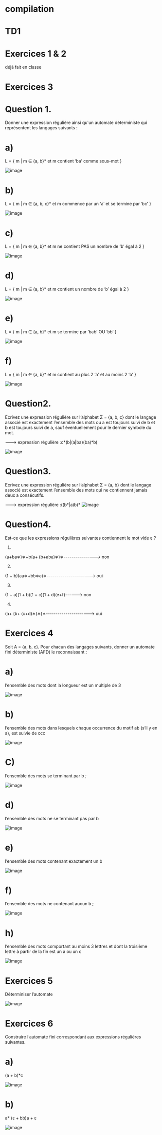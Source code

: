 # compilation
 # TD1
 #  Exercices 1 & 2
déjà fait en classe
#  Exercices 3 
#  Question 1.
Donner une expression régulière ainsi qu'un automate déterministe qui représentent les langages suivants :
# 
# a)
L = { m | m ∈ {a, b}* et m contient ‘ba’ comme sous-mot }

![image](https://user-images.githubusercontent.com/95535082/167314374-ba4979ef-aa25-4e74-a2bc-db7e85fd2d6d.png)
# 
# b)
L = { m | m ∈ {a, b, c}* et m commence par un ‘a’ et se termine par ‘bc’ }

![image](https://user-images.githubusercontent.com/95535082/167314327-4b5b229b-ca15-4f51-9336-845bb9b9a1da.png)
# 
# c)
L = { m | m ∈ {a, b}* et m ne contient PAS un nombre de ‘b’ égal à 2 }

![image](https://user-images.githubusercontent.com/95535082/167314227-b12ea1a0-f987-4660-b648-e9c2a6cb2275.png)
# 
# d)
L = { m | m ∈ {a, b}* et m contient un nombre de ‘b’ égal à 2 }

![image](https://user-images.githubusercontent.com/95535082/167314487-fa7176c0-79ac-48bc-9eff-0447ab1e8ac3.png)
# 
# e)
L = { m | m ∈ {a, b}* et m se termine par ‘bab’ OU ‘bb’ }

![image](https://user-images.githubusercontent.com/95535082/167314623-51693b5f-7e4c-4632-85bd-4905b3f0db82.png)
# 
# f)
L = { m | m ∈ {a, b}* et m contient au plus 2 ‘a’ et au moins 2 ‘b’ }

![image](https://user-images.githubusercontent.com/95535082/167315128-df54a7f0-5716-4b67-b312-cc1009982b80.png)
# 
#  Question2.
Ecrivez une expression régulière sur l’alphabet Σ = {a, b, c} dont le langage associé est
exactement l’ensemble des mots ou a est toujours suivi de b et b est toujours suivi de a, sauf
éventuellement pour le dernier symbole du mot.

---> expression régulière :c*(b|(a|ba)(ba)*b)

![image](https://user-images.githubusercontent.com/95535082/167315336-82477b7c-bfd1-4f44-a5b7-6fdaa9876a55.png)
# 
#  Question3.
Ecrivez une expression régulière sur l’alphabet Σ = {a, b} dont le langage associé est
exactement l’ensemble des mots qui ne contiennent jamais deux a consécutifs.

---> expression régulière :((b*|a)b)*
![image](https://user-images.githubusercontent.com/95535082/167315713-10f6bcf7-c7ac-4e81-9098-3cd8d28e221d.png)
# 
#  Question4.
Est-ce que les expressions régulières suivantes contiennent le mot vide ε ?

1)
(a+ba∗)∗+b(a+ (b+aba)∗)∗---------------->  non

2)
(1 + b)(aa∗+bb∗a)∗---------------------->  oui


3)
(1 + a)(1 + b)(1 + c)(1 + d)(e+f)------>  non

4)
(a+ (b+ (c+d)∗)∗)∗---------------------->  oui

#  Exercices 4
Soit A = {a, b, c}. Pour chacun des langages suivants, donner un automate fini
déterministe (AFD) le reconnaissant :
# 
# a)
l’ensemble des mots dont la longueur est un multiple de 3 

![image](https://user-images.githubusercontent.com/95535082/167316057-a13d164a-0ff0-4c7b-b773-3deb70b173fe.png)

# 
# b)
l’ensemble des mots dans lesquels chaque occurrence du motif ab (s’il y en a), est suivie
de ccc

![image](https://user-images.githubusercontent.com/95535082/167316217-89d5d09c-7422-45bf-ae79-a145136f8445.png)
# 
# C)
l’ensemble des mots se terminant par b ;

![image](https://user-images.githubusercontent.com/95535082/167316305-0a9640fc-c533-4a0d-ba85-af2e2426ae45.png)

# 
# d)
l’ensemble des mots ne se terminant pas par b 

![image](https://user-images.githubusercontent.com/95535082/167316544-6a57ebde-e672-4617-991e-8c3af525abab.png)

# 
# e)
l’ensemble des mots contenant exactement un b

![image](https://user-images.githubusercontent.com/95535082/167316648-502e5d87-3594-4dd9-b6f7-bc19cf0284f4.png)

# 
# f)
l’ensemble des mots ne contenant aucun b ;

![image](https://user-images.githubusercontent.com/95535082/167316725-e522056d-24ff-465f-ad13-0cc9786bc7a3.png)

# 
# h)
l’ensemble des mots comportant au moins 3 lettres et dont la troisième lettre à partir de la fin est un a ou un c

![image](https://user-images.githubusercontent.com/95535082/167316994-fc67f3ef-b86b-4e6b-84b3-63946ab32742.png)

# 
#  Exercices 5
Déterminiser l’automate

![image](https://user-images.githubusercontent.com/95535082/167317683-99d0c5bb-0593-4997-a12b-44313c0e875a.png)

# 
#  Exercices 6
Construire l’automate fini correspondant aux expressions régulières suivantes.
# 
# a) 
(a + b)*c

![image](https://user-images.githubusercontent.com/95535082/167317750-67118718-629f-4809-a22a-50528f5b7610.png)
# 
# b) 

a* (ε + bb)a + ε


![image](https://user-images.githubusercontent.com/95535082/167317936-6abc5c9a-ca74-4e44-b4bd-a3487ee9ae14.png)


